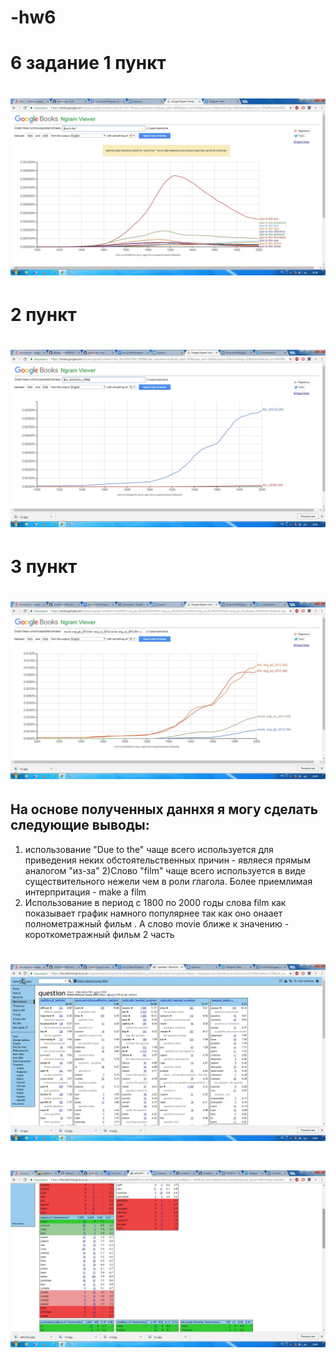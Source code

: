 # -hw6
# 6 задание 1 пункт
# ![](https://github.com/Arakelyan/-hw6/blob/master/6.1.jpg?raw=true)
# 2 пункт
# ![](https://github.com/Arakelyan/-hw6/blob/master/6.2.jpg)
# 3 пункт 
# ![](https://github.com/Arakelyan/-hw6/blob/master/6.3.jpg)
## На основе полученных даннхя я могу сделать следующие выводы:
1) использование "Due to the" чаще всего используется для приведения неких обстоятельственных причин - являеся прямым аналогом "из-за"
2)Слово "film" чаще всего используется в виде существительного нежели чем в роли глагола. Более приемлимая интерпритация - make a film 
3) Использование в период с 1800 по 2000 годы слова film как показывает график намного популярнее так как оно онаает полнометражный фильм . А слово movie ближе к значению - короткометражный фильм
2 часть
# ![](https://github.com/Arakelyan/-hw6/blob/master/%D0%BA%D0%B2%D0%B5%D1%81%D1%82%D0%B8%D0%BE%D0%BD.jpg)
# ![](https://github.com/Arakelyan/-hw6/blob/master/%D0%BE%D0%B1%D0%B4%D0%B5%D0%BA%D1%82%D1%81.jpg)
